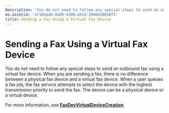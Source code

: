 ```yaml
---
Description: 'You do not need to follow any special steps to send an outbound fax using a virtual fax device.'
ms.assetid: 'af160aa6-4a88-4300-a9cb-294043001872'
title: Sending a Fax Using a Virtual Fax Device
---
```


# Sending a Fax Using a Virtual Fax Device

You do not need to follow any special steps to send an outbound fax using a virtual fax device. When you are sending a fax, there is no difference between a physical fax device and a virtual fax device. When a user queues a fax job, the fax service attempts to select the device with the highest transmission priority to send the fax. The device can be a physical device or a virtual device.

For more information, see [**FaxDevVirtualDeviceCreation**](-mfax-faxdevvirtualdevicecreation.md).

 

 



